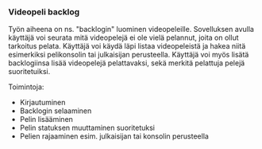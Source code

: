 ### Videopeli backlog

Työn aiheena on ns. "backlogin" luominen videopeleille. Sovelluksen avulla käyttäjä voi seurata mitä videopelejä ei ole vielä pelannut, joita on ollut tarkoitus pelata. Käyttäjä voi käydä läpi listaa videopeleistä ja hakea niitä esimerkiksi pelikonsolin tai julkaisijan perusteella. Käyttäjä voi myös lisätä backlogiinsa lisää videopelejä pelattavaksi, sekä merkitä pelattuja pelejä suoritetuiksi.

Toimintoja:

* Kirjautuminen
* Backlogin selaaminen
* Pelin lisääminen
* Pelin statuksen muuttaminen suoritetuksi
* Pelien rajaaminen esim. julkaisijan tai konsolin perusteella